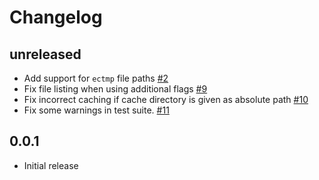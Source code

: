 # Changelog

## unreleased
- Add support for `ectmp` file paths [#2](https://github.com/observingClouds/ecmwfspec/issues/2)
- Fix file listing when using additional flags [#9](https://github.com/observingClouds/ecmwfspec/issues/9)
- Fix incorrect caching if cache directory is given as absolute path [#10](https://github.com/observingClouds/ecmwfspec/issues/10)
- Fix some warnings in test suite. [#11](https://github.com/observingClouds/ecmwfspec/issues/11)

## 0.0.1
- Initial release
